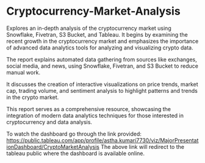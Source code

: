 # Cryptocurrency-Market-Analysis
Explores an in-depth analysis of the cryptocurrency market using Snowflake, Fivetran, S3 Bucket, and Tableau.
It begins by examining the recent growth in the cryptocurrency market and emphasizes the importance of advanced data analytics tools for analyzing and visualizing crypto data.

The report explains automated data gathering from sources like exchanges, social media, and news, using Snowflake, Fivetran, and S3 Bucket to reduce manual work.

It discusses the creation of interactive visualizations on price trends, market cap, trading volume, and sentiment analysis to highlight patterns and trends in the crypto market.

This report serves as a comprehensive resource, showcasing the integration of modern data analytics techniques for those interested in cryptocurrency and data analysis.

To watch the dashboard go through the link provided: https://public.tableau.com/app/profile/astha.kumari7730/viz/MajorPresentationDashboard/CryptoMarketAnalysis
The above link will redirect to the tableau public where the dashboard is available online.
